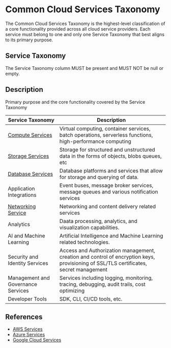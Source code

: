 # Common Cloud Services Taxonomy

The Common Cloud Services Taxonomy is the highest-level classification of a core functionality provided across all cloud service providers. Each service must belong to one and only one Service Taxonomy that best aligns to its primary purpose.

## Service Taxonomy

The Service Taxonomy column MUST be present and MUST NOT be null or empty.

## Description

Primary purpose and the core functionality covered by the Service Taxonomy

| Service Taxonomy | Description  |
| -------- | ---------- |
| [Compute Services](compute-services) | Virtual computing, container services, batch operations, serverless functions, high-performance computing |
| [Storage Services](storage-services) | Storage for structured and unstructured data in the forms of objects, blobs queues, etc |
| [Database Services](database-services) | Database platforms and services that allow for storage and querying of data. |
| Application Integrations | Event buses, message broker services, message queues and various notification services |
| [Networking Service](networking-services) | Networking and content delivery related services |
| Analytics | Daata processing, analytics, and visualization capabilities. |
| AI and Machine Learning | Artificial Intelligence and Machine Learning related technologies. |
| Security and Identity Services | Access and Authorization management, creation and control of encryption keys, provisioning of SSL/TLS certificates, secret management |  
| Management and Governance Services | Services including logging, monitoring, tracing, debugging, audit trails, cost optimizing |
| Developer Tools | SDK, CLI, CI/CD tools, etc. |


## References

- [AWS Services](https://aws.amazon.com/products/)
- [Azure Services](https://azure.microsoft.com/en-us/services/)
- [Google Cloud Services](https://cloud.google.com/products/)

